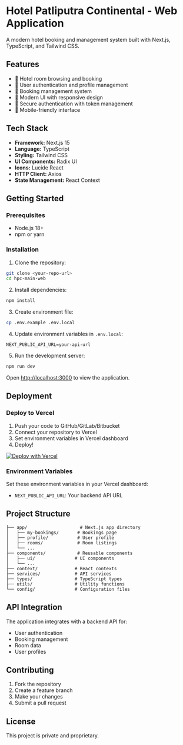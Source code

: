 # Hotel Patliputra Continental - Web Application

A modern hotel booking and management system built with Next.js, TypeScript, and Tailwind CSS.

## Features

- 🏨 Hotel room browsing and booking
- 👤 User authentication and profile management
- 📅 Booking management system
- 🎨 Modern UI with responsive design
- 🔐 Secure authentication with token management
- 📱 Mobile-friendly interface

## Tech Stack

- **Framework:** Next.js 15
- **Language:** TypeScript
- **Styling:** Tailwind CSS
- **UI Components:** Radix UI
- **Icons:** Lucide React
- **HTTP Client:** Axios
- **State Management:** React Context

## Getting Started

### Prerequisites

- Node.js 18+ 
- npm or yarn

### Installation

1. Clone the repository:
```bash
git clone <your-repo-url>
cd hpc-main-web
```

2. Install dependencies:
```bash
npm install
```

3. Create environment file:
```bash
cp .env.example .env.local
```

4. Update environment variables in `.env.local`:
```env
NEXT_PUBLIC_API_URL=your-api-url
```

5. Run the development server:
```bash
npm run dev
```

Open [http://localhost:3000](http://localhost:3000) to view the application.

## Deployment

### Deploy to Vercel

1. Push your code to GitHub/GitLab/Bitbucket
2. Connect your repository to Vercel
3. Set environment variables in Vercel dashboard
4. Deploy!

[![Deploy with Vercel](https://vercel.com/button)](https://vercel.com/new)

### Environment Variables

Set these environment variables in your Vercel dashboard:

- `NEXT_PUBLIC_API_URL`: Your backend API URL

## Project Structure

```
├── app/                    # Next.js app directory
│   ├── my-bookings/       # Bookings page
│   ├── profile/           # User profile
│   ├── rooms/             # Room listings
│   └── ...
├── components/            # Reusable components
│   ├── ui/               # UI components
│   └── ...
├── context/              # React contexts
├── services/             # API services
├── types/                # TypeScript types
├── utils/                # Utility functions
└── config/               # Configuration files
```

## API Integration

The application integrates with a backend API for:
- User authentication
- Booking management
- Room data
- User profiles

## Contributing

1. Fork the repository
2. Create a feature branch
3. Make your changes
4. Submit a pull request

## License

This project is private and proprietary.